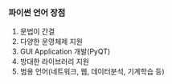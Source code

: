 ### 파이썬 언어 장점

1. 문법이 간결
2. 다양한 운영체제 지원
3. GUI Application 개발(PyQT)
4. 방대한 라이브러리 지원
5. 범용 언어(네트워크, 웹, 데이터분석, 기계학습 등)